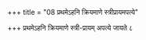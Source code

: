 +++
title = "08 प्रथमेऽहनि क्रियमाणे स्त्रीप्रायमपत्ये"

+++
प्रथमेऽहनि क्रियमाणे स्त्री-प्रायम् अपत्ये जायते ८
